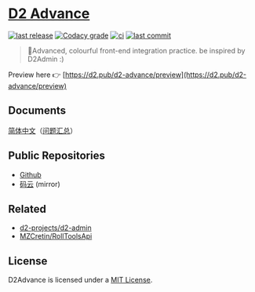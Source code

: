 # [D2 Advance](https://github.com/d2-projects/d2-advance)

[![last release](https://img.shields.io/github/v/release/d2-projects/d2-advance?style=flat-square)](https://github.com/d2-projects/d2-advance/releases)
[![Codacy grade](https://img.shields.io/codacy/grade/6d94e3a406574c3cbef6e7157ccd21a2?label=quality&logo=codacy&style=flat-square)](https://app.codacy.com/gh/d2-projects/d2-advance/dashboard)
[![ci](https://img.shields.io/github/workflow/status/d2-projects/d2-advance/Release%20pipeline?logo=github&style=flat-square)](https://github.com/d2-projects/d2-advance/actions)
[![last commit](https://img.shields.io/github/last-commit/d2-projects/d2-advance?logo=git&logoColor=white&style=flat-square)](https://github.com/d2-projects/d2-advance/commits/master)

> 🧗Advanced, colourful front-end integration practice. be inspired by D2Admin :)

Preview here 👉 [https://d2.pub/d2-advance/preview](https://d2.pub/d2-advance/preview)

## Documents

[简体中文](docs/zh/README.md)（[问题汇总](docs/zh/WTF.md)）

## Public Repositories

*   [Github](https://gitee.com/d2-projects/d2-advance)
*   [码云](https://gitee.com/d2-projects/d2-advance) (mirror)

## Related

*   [d2-projects/d2-admin](https://github.com/d2-projects/d2-admin)
*   [MZCretin/RollToolsApi](https://github.com/MZCretin/RollToolsApi)

## License

D2Advance is licensed under a [MIT License](./LICENSE).

